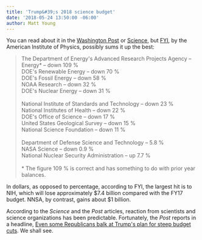 ```yaml
---
title: 'Trump&#39;s 2018 science budget'
date: '2018-05-24 13:50:00 -06:00'
author: Matt Young
---
```


You can read about it in the <a href="https://www.washingtonpost.com/news/to-your-health/wp/2017/05/22/trump-budget-seeks-huge-cuts-to-disease-prevention-and-medical-research-departments/">Washington Post</a> or <a href="http://www.sciencemag.org/news/2017/05/what-s-trump-s-2018-budget-request-science">Science</a>, but <a href="https://www.aip.org/fyi/2017/trump-budget-slashes-science-confrontation-congress-looms">FYI</a>, by the American Institute of Physics, possibly sums it up the best:

>The Department of Energy's Advanced Research Projects Agency – Energy* – down 109&nbsp;%</br>
>DOE's Renewable Energy – down 70&nbsp;%</br>
>DOE's Fossil Energy – down 58&nbsp;%</br>
>NOAA Research – down 32&nbsp;%</br>
>DOE's Nuclear Energy – down 31&nbsp;%</br></br>
>National Institute of Standards and Technology – down 23&nbsp;%</br>
>National Institutes of Health – down 22&nbsp;%</br>
>DOE's Office of Science – down 17&nbsp;%</br>
>United States Geological Survey – down 15&nbsp;%</br>
>National Science Foundation – down 11&nbsp;%</br></br>
>Department of Defense Science and Technology – 5.8&nbsp;%</br>
>NASA Science – down 0.9&nbsp;%</br>
>National Nuclear Security Administration – up 7.7&nbsp;%</br></br>
> &#42; The figure 109&nbsp;% is correct and has something to do with prior year balances.

In dollars, as opposed to percentage, according to FYI, the largest hit is to NIH, which will lose approximately $7.4 billion compared with the FY17 budget. NNSA, by contrast, gains about $1 billion.

According to the <i>Science</i> and the <i>Post</i> articles, reaction from scientists and science organizations has been predictable. Fortunately, the <i>Post</i> reports in a headline, <a href="https://www.washingtonpost.com/powerpost/even-some-republicans-balk-at-trumps-plan-for-steep-budget-cuts/2017/05/23/9bf202f8-3f62-11e7-adba-394ee67a7582_story.html">Even some Republicans balk at Trump's plan for steep budget cuts</a>. We shall see.
